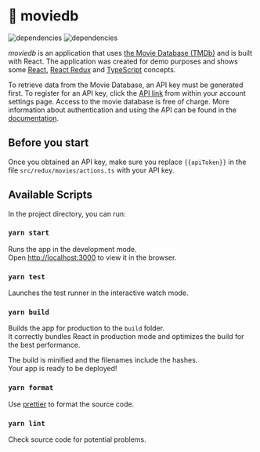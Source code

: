 # 🍿 moviedb

![dependencies](https://badgen.net/david/dep/matthias-hampel/moviedb)
![dependencies](https://badgen.net/david/dev/matthias-hampel/moviedb)

_moviedb_ is an application that uses [the Movie Database (TMDb)](https://www.themoviedb.org/) and is built with React.
The application was created for demo purposes and shows some [React](https://reactjs.org/), [React Redux](https://react-redux.js.org/) and [TypeScript](https://www.typescriptlang.org/) concepts.

To retrieve data from the Movie Database, an API key must be generated first. To register for an API key, click the [API link](https://www.themoviedb.org/settings/api) from within your account settings page.
Access to the movie database is free of charge. More information about authentication and using the API can be found in the [documentation](https://developers.themoviedb.org/3/).

## Before you start

Once you obtained an API key, make sure you replace `{{apiToken}}` in the file `src/redux/movies/actions.ts` with your API key.

## Available Scripts

In the project directory, you can run:

### `yarn start`

Runs the app in the development mode.<br />
Open [http://localhost:3000](http://localhost:3000) to view it in the browser.

### `yarn test`

Launches the test runner in the interactive watch mode.<br />

### `yarn build`

Builds the app for production to the `build` folder.<br />
It correctly bundles React in production mode and optimizes the build for the best performance.

The build is minified and the filenames include the hashes.<br />
Your app is ready to be deployed!

### `yarn format`

Use [prettier](https://prettier.io/) to format the source code.

### `yarn lint`

Check source code for potential problems.
